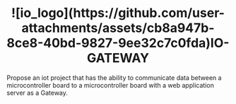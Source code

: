 <h1 align="center">![io_logo](https://github.com/user-attachments/assets/cb8a947b-8ce8-40bd-9827-9ee32c7c0fda)IO-GATEWAY</h1>
Propose an iot project that has the ability to communicate data between a microcontroller board to a microcontroller board with a web application server as a Gateway.
